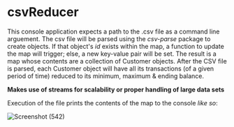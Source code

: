 # csvReducer

This console application expects a path to the .csv file as a command line arguement. The csv file will be parsed using the *csv-parse* package to create objects. If 
that object's *id* exists within the map, a function to update the map will trigger; else, a new key-value pair will be set. The result is a map whose contents are 
a collection of Customer objects. After the CSV file is parsed, each Customer object will have all its transactions (of a given period of time) reduced to its 
minimum, maximum & ending balance.

**Makes use of streams for scalability or proper handling of large data sets**

Execution of the file prints the contents of the map to the console *like so*:

![Screenshot (542)](https://user-images.githubusercontent.com/87147191/210291506-d585869b-28f5-410b-be7c-fc0c244b03f8.jpg)
